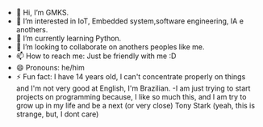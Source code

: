 - 👋 Hi, I’m GMKS.
- 👀 I’m interested in IoT, Embedded system,software engineering, IA e anothers.
- 🌱 I’m currently learning Python.
- 💞️ I’m looking to collaborate on anothers peoples like me.
- 📫 How to reach me: Just be friendly with me :D
- 😄 Pronouns: he/him
- ⚡ Fun fact: I have 14 years old, I can't concentrate properly on things and I'm not very good at English, I'm Brazilian.
-I am just trying to start projects on programming because, I like so much this, and I am try to grow up in my life and be a next (or very close) Tony Stark (yeah, this is strange, but, I dont care)

<!---
GMKS-Stark/GMKS-Stark is a ✨ special ✨ repository because its `README.md` (this file) appears on your GitHub profile.
You can click the Preview link to take a look at your changes.
--->
